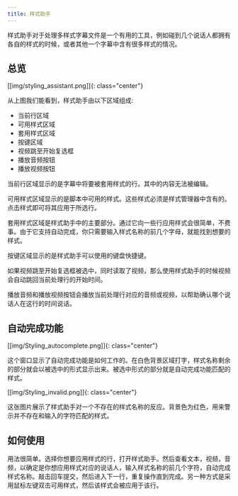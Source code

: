 ```yaml
---
title: 样式助手
---
```


样式助手对于处理多样式字幕文件是一个有用的工具，例如碰到几个说话人都拥有各自的样式的时候，或者其他一个字幕中含有很多样式的情况。

## 总览  ##
[[img/styling_assistant.png]]{: class="center"}

从上图我们能看到，样式助手由以下区域组成:

* 当前行区域
* 可用样式区域
* 套用样式区域
* 按键区域
* 视频跳至开始复选框
* 播放音频按钮
* 播放视频按钮

当前行区域显示的是字幕中将要被套用样式的行。其中的内容无法被编辑。


可用样式区域显示的是脚本中可用的样式。这些样式必须是样式管理器中含有的。点击样式即可将其应用于所选行。

套用样式区域是样式助手中的主要部分。通过它向一些行应用样式会很简单，不费事。由于它支持自动完成，你只需要输入样式名称的前几个字母，就能找到想要的样式。

按键区域显示的是样式助手可以使用的键盘快捷键。

如果视频跳至开始复选框被选中，同时读取了视频，那么使用样式助手的时候视频会自动跳回当前处理行的开始时间。

播放音频和播放视频按钮会播放当前处理行对应的音频或视频，以帮助确认哪个说话人在这行的时间说话。

## 自动完成功能  ##
[[img/Styling_autocomplete.png]]{: class="center"}

这个窗口显示了自动完成功能是如何工作的。在白色背景区域打字，样式名称剩余的部分就会以被选中的形式显示出来。被选中形式的部分就是自动完成功能匹配的样式。

[[img/Styling_invalid.png]]{: class="center"}

这张图片展示了样式助手对一个不存在的样式名称的反应。背景色为红色，用来警示并不存在和输入的字符匹配的样式。


## 如何使用  ##
用法很简单。选择你想要应用样式的行，打开样式助手。然后查看文本，视频，音频，以确定是你想应用样式对应的说话人，输入样式名称的前几个字符，自动完成样式名称。敲击回车提交，然后进入下一行，重复操作直到完成。另一种方式是采用鼠标左键双击可用样式，然后该样式会被应用于该行。
